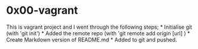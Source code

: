 # 0x00-vagrant

This is vagrant project and I went through the following steps;
    * Initialise git (with 'git init')
    * Added the remote repo (with 'git remote add origin [url] )
    * Create Markdown version of README.md
    * Added to git and pushed.
